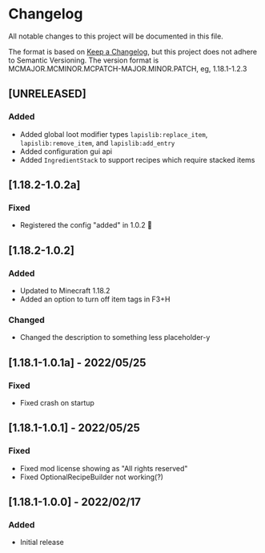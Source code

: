 # Changelog
All notable changes to this project will be documented in this file.

The format is based on [Keep a Changelog](https://keepachangelog.com/en/1.0.0/),
but this project does not adhere to Semantic Versioning.
The version format is MCMAJOR.MCMINOR.MCPATCH-MAJOR.MINOR.PATCH, eg, 1.18.1-1.2.3

## [UNRELEASED]
### Added
- Added global loot modifier types `lapislib:replace_item`, `lapislib:remove_item`, and `lapislib:add_entry`
- Added configuration gui api
- Added `IngredientStack` to support recipes which require stacked items

## [1.18.2-1.0.2a]
### Fixed
- Registered the config "added" in 1.0.2 :facepalm:

## [1.18.2-1.0.2]
### Added
- Updated to Minecraft 1.18.2
- Added an option to turn off item tags in F3+H

### Changed
- Changed the description to something less placeholder-y

## [1.18.1-1.0.1a] - 2022/05/25
### Fixed
- Fixed crash on startup

## [1.18.1-1.0.1] - 2022/05/25
### Fixed
- Fixed mod license showing as "All rights reserved"
- Fixed OptionalRecipeBuilder not working(?)

## [1.18.1-1.0.0] - 2022/02/17
### Added
- Initial release